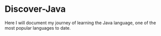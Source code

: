 # Discover-Java
Here I will document my journey of learning the Java language, one of the most popular languages to date.
